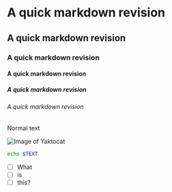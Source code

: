 # A quick markdown revision
## A quick markdown revision
### A quick markdown revision
#### A quick markdown revision
##### A quick markdown revision
###### A quick markdown revision

Normal text

![Image of Yaktocat](https://octodex.github.com/images/yaktocat.png)

```bash
echo $TEXT
```

- [ ] What
- [ ] is
- [ ] this?
